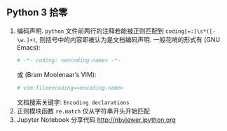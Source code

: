 ## Python 3 拾零

1. 编码声明. `python` 文件前两行的注释若能被正则匹配到
   `coding[=:]\s*([-\w.]+)`, 则括号中的内容即被认为是文档编码声明.
   一般花哨的形式有 (GNU Emacs):
   ```python
   # -*- coding: <encoding-name> -*-
   ```
   或 (Bram Moolenaar’s VIM):
   ```python
   # vim:fileencoding=<encoding-name>
   ```
   文档搜索关键字: `Encoding declarations`
1. 正则模块函数 `re.match` 仅从字符串开头开始匹配
1. Jupyter Notebook 分享代码 http://nbviewer.ipython.org
